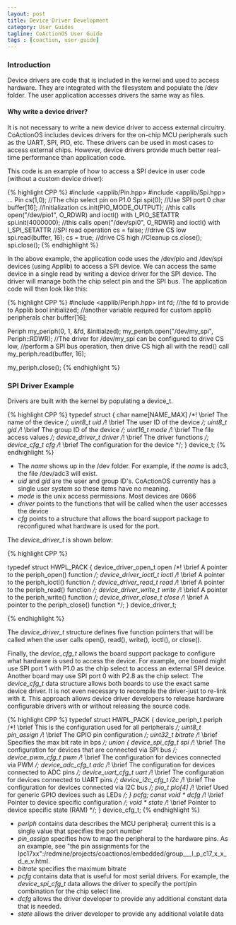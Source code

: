 ```yaml
---
layout: post
title: Device Driver Development
category: User Guides
tagline: CoActionOS User Guide
tags : [coaction, user-guide]
---
```


### Introduction

Device drivers are code that is included in the kernel and used to access hardware.  They are integrated with the filesystem and populate the /dev folder.  The user application accesses drivers the same way as files.

#### Why write a device driver?

It is not necessary to write a new device driver to access external circuitry.  CoActionOS includes devices drivers for the on-chip MCU peripherals such as the UART, SPI, PIO, etc.  These drivers can be used in most cases to access external chips.  However, device drivers provide much better real-time performance than application code.

This code is an example of how to access a SPI device in user code (without a custom device driver):

{% highlight CPP %}
#include <applib/Pin.hpp>
#include <applib/Spi.hpp>
...
Pin cs(1,0); //The chip select pin on P1.0
Spi spi(0); //Use SPI port 0
char buffer[16];
//Initialization
cs.init(PIO_MODE_OUTPUT); //this calls open("/dev/pio1", O_RDWR) and ioctl() with I_PIO_SETATTR
spi.init(4000000); //this calls open("/dev/spi0", O_RDWR) and ioctl() with I_SPI_SETATTR
//SPI read operation
cs = false; //drive CS low
spi.read(buffer, 16);
cs = true; //drive CS high
//Cleanup
cs.close();
spi.close();
{% endhighlight %}

In the above example, the application code uses the /dev/pio and /dev/spi devices (using Applib) to access a SPI device.  We can access the same device in a single read by writing a device driver for the SPI device.  The driver will manage both the chip select pin and the SPI bus.  The application code will then look like this:

{% highlight CPP %}
#include <applib/Periph.hpp>
int fd; //the fd to provide to Applib
bool initialized; //another variable required for custom applib peripherals
char buffer[16];

Periph my_periph(0, 1, &fd, &initialzed);
my_periph.open("/dev/my_spi", Periph::RDWR);
//The driver for /dev/my_spi can be configured to drive CS low, 
//perform a SPI bus operation, then drive CS high all with the read() call
my_periph.read(buffer, 16);

my_periph.close();
{% endhighlight %}

### SPI Driver Example

Drivers are built with the kernel by populating a device_t.

{% highlight CPP %}
typedef struct {
	char name[NAME_MAX] /*! \brief The name of the device */;
	uint8_t uid /*! \brief The user ID of the device */;
	uint8_t gid /*! \brief The group ID of the device */;
	uint16_t mode /*! \brief The file access values */;
	device_driver_t driver /*! \brief The driver functions */;
	device_cfg_t cfg /*! \brief The configuration for the device */;
} device_t;
{% endhighlight %}

* The _name_ shows up in the /dev folder.  For example, if the _name_ is adc3, the file /dev/adc3 will exist.
* _uid_ and _gid_ are the user and group ID's.  CoActionOS currently has a single user system so these items have no meaning.
* _mode_ is the unix access permissions.  Most devices are 0666
* _driver_ points to the functions that will be called when the user accesses the device
* _cfg_ points to a structure that allows the board support package to reconfigured what hardware is used for the port.

The _device_driver_t_ is shown below:

{% highlight CPP %}

typedef struct HWPL_PACK {
	device_driver_open_t open /*! \brief A pointer to the periph_open() function */;
	device_driver_ioctl_t ioctl /*! \brief A pointer to the periph_ioctl() function */;
	device_driver_read_t read /*! \brief A pointer to the periph_read() function */;
	device_driver_write_t write /*! \brief A pointer to the periph_write() function */;
	device_driver_close_t close /*! \brief A pointer to the periph_close() function */;
} device_driver_t;

{% endhighlight %}

The _device_driver_t_ structure defines five function pointers that will be called when the user calls open(), read(), write(), ioctl(), or close().

Finally, the _device_cfg_t_ allows the board support package to configure what hardware is used to access the device.  For example, one board might use SPI port 1 with P1.0 as the chip select to access an external SPI device.  Another board may use SPI port 0 with P2.8 as the chip select.  The _device_cfg_t_ data structure allows both boards to use the exact same device driver.  It is not even necessary to recompile the driver-just to re-link with it. This approach allows device driver developers to release hardware configurable drivers with or without releasing the source code.

{% highlight CPP %}
typedef struct HWPL_PACK {
	device_periph_t periph /*! \brief This is the configuration used for all peripherals */;
	uint8_t pin_assign /*! \brief The GPIO pin configuration */;
	uint32_t bitrate /*! \brief Specifies the max bit rate in bps */;
	union {
		device_spi_cfg_t spi /*! \brief The configuration for devices that are connected via SPI bus */;
		device_pwm_cfg_t pwm /*! \brief The configuration for devices connected via PWM */;
		device_adc_cfg_t adc /*! \brief The configuration for devices connected to ADC pins */;
		device_uart_cfg_t uart /*! \brief The configuration for devices connected to UART pins */;
		device_i2c_cfg_t i2c /*! \brief The configuration for devices connected via I2C bus */;
		pio_t pio[4] /*! \brief Used for generic GPIO devices such as LEDs */;
	} pcfg;
	const void * dcfg /*! \brief Pointer to device specific configuration */;
	void * state /*! \brief Pointer to device specific state (RAM) */;
} device_cfg_t;
{% endhighlight %}

* _periph_ contains data describes the MCU peripheral; current this is a single value that specifies the port number
* _pin_assign_ specifies how to map the peripheral to the hardware pins.  As an example, see "the pin assignments for the lpc17xx":/redmine/projects/coactionos/embedded/group___l_p_c17_x_x_d_e_v.html.
* _bitrate_ specifies the maximum bitrate
* _pcfg_ contains data that is useful for most serial drivers.  For example, the _device_spi_cfg_t_ data allows the driver to specify the port/pin combination for the chip select line.
* _dcfg_ allows the driver developer to provide any additional constant data that is needed.
* _state_ allows the driver developer to provide any additional volatile data